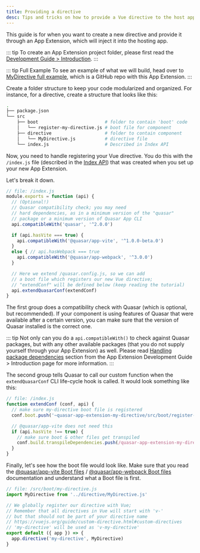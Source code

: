 ```yaml
---
title: Providing a directive
desc: Tips and tricks on how to provide a Vue directive to the host app of a Quasar App Extension.
---
```


This guide is for when you want to create a new directive and provide it through an App Extension, which will inject it into the hosting app.

::: tip
To create an App Extension project folder, please first read the [Development Guide > Introduction](/app-extensions/development-guide/introduction).
:::

::: tip Full Example
To see an example of what we will build, head over to [MyDirective full example](https://github.com/quasarframework/app-extension-examples/tree/v2/my-directive), which is a GitHub repo with this App Extension.
:::

Create a folder structure to keep your code modularized and organized. For instance, for a directive, create a structure that looks like this:

```bash
.
├── package.json
└── src
    ├── boot                         # folder to contain 'boot' code
    │   └── register-my-directive.js # boot file for component
    ├── directive                    # folder to contain component
    │   └── MyDirective.js           # directive file
    └── index.js                     # Described in Index API
```

Now, you need to handle registering your Vue directive. You do this with the `/index.js` file (described in the [Index API](/app-extensions/development-guide/index-api)) that was created when you set up your new App Extension.

Let's break it down.

```js
// file: /index.js
module.exports = function (api) {
  // (Optional!)
  // Quasar compatibility check; you may need
  // hard dependencies, as in a minimum version of the "quasar"
  // package or a minimum version of Quasar App CLI
  api.compatibleWith('quasar', '^2.0.0')

  if (api.hasVite === true) {
    api.compatibleWith('@quasar/app-vite', '^1.0.0-beta.0')
  }
  else { // api.hasWebpack === true
    api.compatibleWith('@quasar/app-webpack', '^3.0.0')
  }

  // Here we extend /quasar.config.js, so we can add
  // a boot file which registers our new Vue directive;
  // "extendConf" will be defined below (keep reading the tutorial)
  api.extendQuasarConf(extendConf)
}
```

The first group does a compatibility check with Quasar (which is optional, but recommended). If your component is using features of Quasar that were available after a certain version, you can make sure that the version of Quasar installed is the correct one.

::: tip
Not only can you do a `api.compatibleWith()` to check against Quasar packages, but with any other available packages (that you do not supply yourself through your App Extension) as well. Please read [Handling package dependencies](/app-extensions/development-guide/introduction#handling-package-dependencies) section from the App Extension Development Guide > Introduction page for more information.
:::

The second group tells Quasar to call our custom function when the `extendQuasarConf` CLI life-cycle hook is called. It would look something like this:

```js
// file: /index.js
function extendConf (conf, api) {
  // make sure my-directive boot file is registered
  conf.boot.push('~quasar-app-extension-my-directive/src/boot/register-my-directive.js')

  // @quasar/app-vite does not need this
  if (api.hasVite !== true) {
    // make sure boot & other files get transpiled
    conf.build.transpileDependencies.push(/quasar-app-extension-my-directive[\\/]src/)
  }
}
```

Finally, let's see how the boot file would look like. Make sure that you read the [@quasar/app-vite Boot files](/quasar-cli-vite/boot-files) / [@quasar/app-webpack Boot files](/quasar-cli-webpack/boot-files) documentation and understand what a Boot file is first.

```js
// file: /src/boot/my-directive.js
import MyDirective from '../directive/MyDirective.js'

// We globally register our directive with Vue;
// Remember that all directives in Vue will start with 'v-'
// but that should not be part of your directive name
// https://vuejs.org/guide/custom-directive.html#custom-directives
// 'my-directive' will be used as 'v-my-directive'
export default ({ app }) => {
  app.directive('my-directive', MyDirective)
}
```
